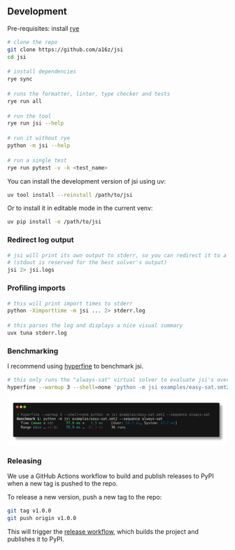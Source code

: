 ## Development

Pre-requisites: install [rye](https://rye.astral.sh/guide/installation/#installing-rye)

```sh
# clone the repo
git clone https://github.com/a16z/jsi
cd jsi

# install dependencies
rye sync

# runs the formatter, linter, type checker and tests
rye run all

# run the tool
rye run jsi --help

# run it without rye
python -m jsi --help

# run a single test
rye run pytest -v -k <test_name>
```

You can install the development version of jsi using uv:

```sh
uv tool install --reinstall /path/to/jsi
```

Or to install it in editable mode in the current venv:

```sh
uv pip install -e /path/to/jsi
```

### Redirect log output

```sh
# jsi will print its own output to stderr, so you can redirect it to a file
# (stdout is reserved for the best solver's output)
jsi 2> jsi.logs
```


### Profiling imports

```sh
# this will print import times to stderr
python -Ximporttime -m jsi ... 2> stderr.log

# this parses the log and displays a nice visual summary
uvx tuna stderr.log
```


### Benchmarking

I recommend using [hyperfine](https://github.com/sharkdp/hyperfine) to benchmark jsi.

```sh
# this only runs the "always-sat" virtual solver to evaluate jsi's overhead
hyperfine --warmup 3 --shell=none 'python -m jsi examples/easy-sat.smt2 --sequence always-sat'
```

![Screenshot of hyperfine benchmark](static/images/hyperfine-screenshot.png)

### Releasing

We use a GitHub Actions workflow to build and publish releases to PyPI when a new tag is pushed to the repo.

To release a new version, push a new tag to the repo:

```sh
git tag v1.0.0
git push origin v1.0.0
```

This will trigger the [release workflow](https://github.com/a16z/jsi/actions/workflows/release.yml), which builds the project and publishes it to PyPI.
